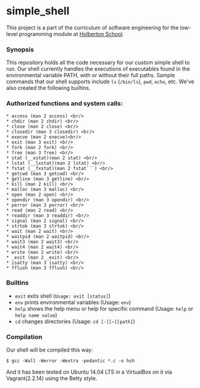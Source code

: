 # simple_shell

This project is a part of the curriculum of software engineering for the low-level programming module at [Holberton School](https://www.holbertonschool.com/tn/en/ "Holberton School").
### Synopsis
This repository holds all the code necessary for our custom simple shell to run.
Our shell currently handles the executions of executables found in the
environmental variable PATH, with or without their full paths. Sample commands
that our shell supports include ```ls``` (```/bin/ls```), ```pwd```, ```echo```,
etc. We've also created the following builtins.

### Authorized functions and system calls: <br/>
	* access (man 2 access) <br/>
	* chdir (man 2 chdir) <br/>
	* close (man 2 close) <br/>
	* closedir (man 3 closedir) <br/>
	* execve (man 2 execve)<br/>
	* exit (man 3 exit) <br/>
	* fork (man 2 fork) <br/>
	* free (man 3 free) <br/>
	* stat (__xstat)(man 2 stat) <br/>
	* lstat (__lxstat)(man 2 lstat) <br/>
	* fstat (__fxstat)(man 2 fstat```) <br/>
	* getcwd (man 3 getcwd) <br/>
	* getline (man 3 getline) <br/>
	* kill (man 2 kill) <br/>
	* malloc (man 3 malloc) <br/>
	* open (man 2 open) <br/>
	* opendir (man 3 opendir) <br/>
	* perror (man 3 perror) <br/>
	* read (man 2 read) <br/>
	* readdir (man 3 readdir) <br/>
	* signal (man 2 signal) <br/>
	* strtok (man 3 strtok) <br/>
	* wait (man 2 wait) <br/>
	* waitpid (man 2 waitpid) <br/>
	* wait3 (man 2 wait3) <br/>
	* wait4 (man 2 wait4) <br/>
	* write (man 2 write) <br/>
	* _exit (man 2 _exit) <br/>
	* isatty (man 3 isatty) <br/>
	* fflush (man 3 fflush) <br/>


### Builtins
* ```exit``` exits shell (```Usage: exit [status]```)
* ```env``` prints environmental variables (Usage: ```env```)
* ```help``` shows the help menu or help for specific command (Usage: ```help``` or ```help name value```)
* ```cd``` changes directories (Usage: ```cd [-][~][path]```)


###  Compilation

Our shell will be compiled this way:

`$ gcc -Wall -Werror -Wextra -pedantic *.c -o hsh`

And it has been tested on Ubuntu 14.04 LTS in a VirtualBox on it via Vagrant(2.2.14) using the Betty style.
